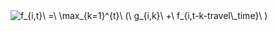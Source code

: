 <img src="https://latex.codecogs.com/gif.latex?f_{i,t}\&space;=\&space;\max_{k=1}^{t}\&space;(\&space;g_{i,k}\&space;&plus;\&space;f_{i,t-k-travel\_time}\&space;)" title="f_{i,t}\ =\ \max_{k=1}^{t}\ (\ g_{i,k}\ +\ f_{i,t-k-travel\_time}\ )" />
